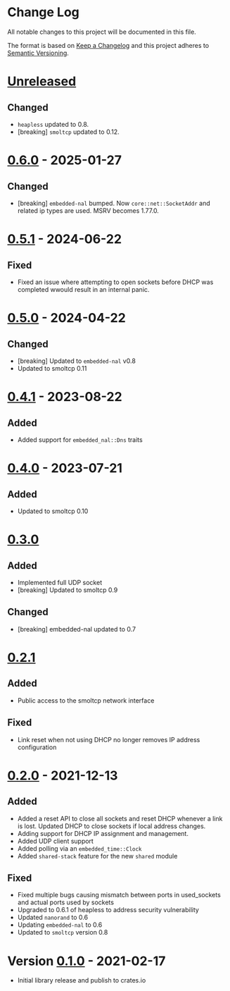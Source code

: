 <!-- markdownlint-disable MD024 -->
# Change Log

All notable changes to this project will be documented in this file.

The format is based on [Keep a Changelog](http://keepachangelog.com/)
and this project adheres to [Semantic Versioning](http://semver.org/).

# [Unreleased](https://github.com/quartiq/smoltcp-nal/compare/v0.6.0...HEAD)

## Changed

* `heapless` updated to 0.8.
* [breaking] `smoltcp` updated to 0.12.

# [0.6.0](https://github.com/quartiq/smoltcp-nal/compare/v0.5.1...v0.6.0) - 2025-01-27

## Changed

* [breaking] `embedded-nal` bumped. Now `core::net::SocketAddr` and related ip types are used.
  MSRV becomes 1.77.0.

# [0.5.1] - 2024-06-22

## Fixed

* Fixed an issue where attempting to open sockets before DHCP was completed wwould result in an
internal panic.

# [0.5.0] - 2024-04-22

## Changed

* [breaking] Updated to `embedded-nal` v0.8
* Updated to smoltcp 0.11

# [0.4.1] - 2023-08-22

## Added

* Added support for `embedded_nal::Dns` traits

# [0.4.0] - 2023-07-21

## Added

* Updated to smoltcp 0.10

# [0.3.0]

## Added

* Implemented full UDP socket
* [breaking] Updated to smoltcp 0.9

## Changed

* [breaking] embedded-nal updated to 0.7

# [0.2.1]

## Added

* Public access to the smoltcp network interface

## Fixed

* Link reset when not using DHCP no longer removes IP address configuration

# [0.2.0] - 2021-12-13

## Added

* Added a reset API to close all sockets and reset DHCP whenever a link is lost. Updated DHCP to
  close sockets if local address changes.
* Adding support for DHCP IP assignment and management.
* Added UDP client support
* Added polling via an `embedded_time::Clock`
* Added `shared-stack` feature for the new `shared` module

## Fixed

* Fixed multiple bugs causing mismatch between ports in used_sockets and actual ports used by
  sockets
* Upgraded to 0.6.1 of heapless to address security vulnerability
* Updated `nanorand` to 0.6
* Updating `embedded-nal` to 0.6
* Updated to `smoltcp` version 0.8

# Version [0.1.0] - 2021-02-17

* Initial library release and publish to crates.io

[0.5.1]: https://github.com/quartiq/smoltcp-nal/tree/0.5.1
[0.5.0]: https://github.com/quartiq/smoltcp-nal/tree/0.5.0
[0.4.1]: https://github.com/quartiq/smoltcp-nal/tree/0.4.1
[0.4.0]: https://github.com/quartiq/smoltcp-nal/tree/0.4.0
[0.3.0]: https://github.com/quartiq/smoltcp-nal/tree/0.3.0
[0.2.1]: https://github.com/quartiq/smoltcp-nal/tree/0.2.1
[0.2.0]: https://github.com/quartiq/smoltcp-nal/tree/0.2.0
[0.1.0]: https://github.com/quartiq/smoltcp-nal/tree/0.1.0
